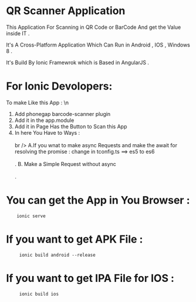 # QR Scanner Application 


This Application For Scanning in QR Code or BarCode And get the Value inside IT . 

 
It's A Cross-Platform Application Which Can Run in Android , IOS , Windows 8 .

It's Build By Ionic Framewrok which is Based in AngularJS .

# For Ionic Devolopers:
To make Like this App : \n 
1. Add phonegap barcode-scanner plugin 
2. Add it in the app.module
3. Add it in Page Has the Button to Scan this App 
4. In here You Have to Ways : <br /> <br /> br />
A.If you wnat to make async Requests and make the await for resolving the promise : change in tconfig.ts ==> es5 to es6 <br /> <br />. 
B. Make a Simple Request without async <br /><br />.


# You can get the App in You Browser :
```
    ionic serve
```

# If you want to get APK File : 

```
     ionic build android --release

```
# If you want to get IPA File for IOS : 

```
     ionic build ios 

```





